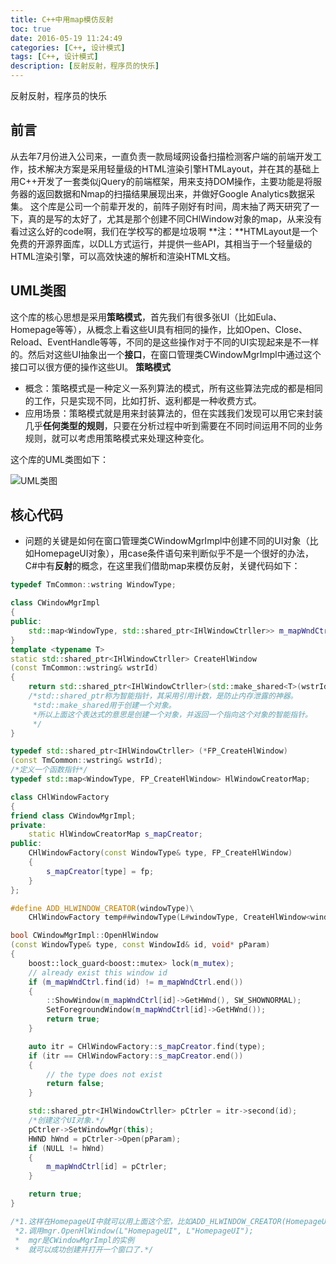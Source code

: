 ```yaml
---
title: C++中用map模仿反射
toc: true
date: 2016-05-19 11:24:49
categories: [C++, 设计模式]
tags: [C++, 设计模式]
description: [反射反射，程序员的快乐]
---
```

反射反射，程序员的快乐
<!--more-->
## 前言 ##
从去年7月份进入公司来，一直负责一款局域网设备扫描检测客户端的前端开发工作，技术解决方案是采用轻量级的HTML渲染引擎HTMLayout，并在其的基础上用C++开发了一套类似jQuery的前端框架，用来支持DOM操作，主要功能是将服务器的返回数据和Nmap的扫描结果展现出来，并做好Google Analytics数据采集。
这个库是公司一个前辈开发的，前阵子刚好有时间，周末抽了两天研究了一下，真的是写的太好了，尤其是那个创建不同CHlWindow对象的map，从来没有看过这么好的code啊，我们在学校写的都是垃圾啊
**注：**HTMLayout是一个免费的开源界面库，以DLL方式运行，并提供一些API，其相当于一个轻量级的HTML渲染引擎，可以高效快速的解析和渲染HTML文档。

## UML类图 ## 
这个库的核心思想是采用**策略模式**，首先我们有很多张UI（比如Eula、Homepage等等），从概念上看这些UI具有相同的操作，比如Open、Close、Reload、EventHandle等等，不同的是这些操作对于不同的UI实现起来是不一样的。然后对这些UI抽象出一个**接口**，在窗口管理类CWindowMgrImpl中通过这个接口可以很方便的操作这些UI。
**策略模式**
- 概念：策略模式是一种定义一系列算法的模式，所有这些算法完成的都是相同的工作，只是实现不同，比如打折、返利都是一种收费方式。
- 应用场景：策略模式就是用来封装算法的，但在实践我们发现可以用它来封装几乎**任何类型的规则**，只要在分析过程中听到需要在不同时间运用不同的业务规则，就可以考虑用策略模式来处理这种变化。

这个库的UML类图如下： 

![UML类图][1]

## 核心代码 ##

- 问题的关键是如何在窗口管理类CWindowMgrImpl中创建不同的UI对象（比如HomepageUI对象），用case条件语句来判断似乎不是一个很好的办法，C#中有**反射**的概念，在这里我们借助map来模仿反射，关键代码如下：
```C++
typedef TmCommon::wstring WindowType;

class CWindowMgrImpl
{
public:
    std::map<WindowType, std::shared_ptr<IHlWindowCtrller>> m_mapWndCtrl;
}
template <typename T>
static std::shared_ptr<IHlWindowCtrller> CreateHlWindow
(const TmCommon::wstring& wstrId)
{
    return std::shared_ptr<IHlWindowCtrller>(std::make_shared<T>(wstrId));
    /*std::shared_ptr称为智能指针，其采用引用计数，是防止内存泄露的神器。
     *std::make_shared用于创建一个对象。
     *所以上面这个表达式的意思是创建一个对象，并返回一个指向这个对象的智能指针。
     */
}

typedef std::shared_ptr<IHlWindowCtrller> (*FP_CreateHlWindow)
(const TmCommon::wstring& wstrId);
/*定义一个函数指针*/
typedef std::map<WindowType, FP_CreateHlWindow> HlWindowCreatorMap;

class CHlWindowFactory
{
friend class CWindowMgrImpl;
private:
    static HlWindowCreatorMap s_mapCreator;
public:
    CHlWindowFactory(const WindowType& type, FP_CreateHlWindow)
    {
        s_mapCreator[type] = fp;
    }
};

#define ADD_HLWINDOW_CREATOR(windowType)\
    CHlWindowFactory temp##windowType(L#windowType, CreateHlWindow<windowType>)

bool CWindowMgrImpl::OpenHlWindow
(const WindowType& type, const WindowId& id, void* pParam)
{
    boost::lock_guard<boost::mutex> lock(m_mutex);
    // already exist this window id 
    if (m_mapWndCtrl.find(id) != m_mapWndCtrl.end())
    {  
        ::ShowWindow(m_mapWndCtrl[id]->GetHWnd(), SW_SHOWNORMAL);
        SetForegroundWindow(m_mapWndCtrl[id]->GetHWnd());   
        return true;
    }

    auto itr = CHlWindowFactory::s_mapCreator.find(type);
    if (itr == CHlWindowFactory::s_mapCreator.end())
    {
        // the type does not exist
        return false;
    }

    std::shared_ptr<IHlWindowCtrller> pCtrler = itr->second(id);
    /*创建这个UI对象.*/
    pCtrler->SetWindowMgr(this);
    HWND hWnd = pCtrler->Open(pParam);
    if (NULL != hWnd)
    {
        m_mapWndCtrl[id] = pCtrler;
    }

    return true;
}

/*1.这样在HomepageUI中就可以用上面这个宏，比如ADD_HLWINDOW_CREATOR(HomepageUI);
 *2.调用mgr.OpenHlWindow(L"HomepageUI", L"HomepageUI");
 *  mgr是CWindowMgrImpl的实例
 *  就可以成功创建并打开一个窗口了.*/
```


[1]:http://7xtj85.com1.z0.glb.clouddn.com/image/jpg/TmHtmlayout_UML.png



